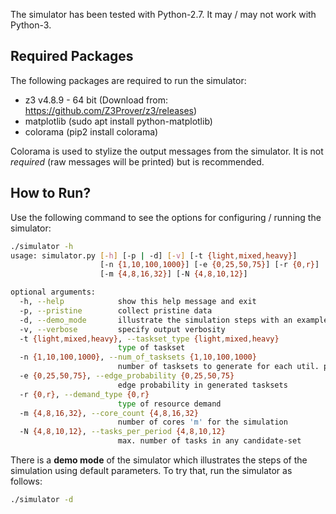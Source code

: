 The simulator has been tested with Python-2.7. It may / may not work with
Python-3.

## Required Packages
The following packages are required to run the simulator:
  - z3 v4.8.9 - 64 bit (Download from: https://github.com/Z3Prover/z3/releases)
  - matplotlib (sudo apt install python-matplotlib)
  - colorama (pip2 install colorama)

Colorama is used to stylize the output messages from the simulator. It is not
*required* (raw messages will be printed) but is recommended.

## How to Run?
Use the following command to see the options for configuring / running the simulator:
```bash
./simulator -h
usage: simulator.py [-h] [-p | -d] [-v] [-t {light,mixed,heavy}]
                    [-n {1,10,100,1000}] [-e {0,25,50,75}] [-r {0,r}]
                    [-m {4,8,16,32}] [-N {4,8,10,12}]

optional arguments:
  -h, --help            show this help message and exit
  -p, --pristine        collect pristine data
  -d, --demo_mode       illustrate the simulation steps with an example run
  -v, --verbose         specify output verbosity
  -t {light,mixed,heavy}, --taskset_type {light,mixed,heavy}
                        type of taskset
  -n {1,10,100,1000}, --num_of_tasksets {1,10,100,1000}
                        number of tasksets to generate for each util. point
  -e {0,25,50,75}, --edge_probability {0,25,50,75}
                        edge probability in generated tasksets
  -r {0,r}, --demand_type {0,r}
                        type of resource demand
  -m {4,8,16,32}, --core_count {4,8,16,32}
                        number of cores 'm' for the simulation
  -N {4,8,10,12}, --tasks_per_period {4,8,10,12}
                        max. number of tasks in any candidate-set
```

There is a **demo mode** of the simulator which illustrates the steps of the simulation using default parameters. To try that, run the simulator as follows:
```bash
./simulator -d
```
